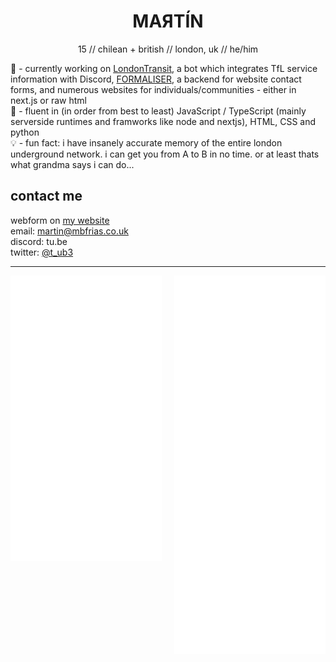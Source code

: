 <h1 align="center">MAЯTÍN</h1>

<p align="center">15 // chilean + british // london, uk // he/him</p>

🔭 - currently working on [LondonTransit](https://www.londontransit.org.uk/), a bot which integrates TfL service information with Discord, [FORMALISER](https://formaliser.net), a backend for website contact forms, and numerous websites for individuals/communities - either in next.js or raw html<br>
🧠 - fluent in (in order from best to least) JavaScript / TypeScript (mainly serverside runtimes and framworks like node and nextjs), HTML, CSS and python<br>
💡 - fun fact: i have insanely accurate memory of the entire london underground network. i can get you from A to B in no time. or at least thats what grandma says i can do...

## contact me

webform on [my website](https://marrtin.com)<br>
email: [martin@mbfrias.co.uk](mailto:martin@mbfrias.co.uk)<br>
discord: tu.be<br>
twitter: [@t_ub3](https://twitter.com/t_ub3)

***
<img src="./main.svg" align='left' width="48%"><img src="./music.svg" align='right' width="48%">


<!--
**t-ub3/t-ub3** is a ✨ _special_ ✨ repository because its `README.md` (this file) appears on your GitHub profile.

Here are some ideas to get you started:

- 🔭 I’m currently working on ...
- 🌱 I’m currently learning ...
- 👯 I’m looking to collaborate on ...
- 🤔 I’m looking for help with ...
- 💬 Ask me about ...
- 📫 How to reach me: ...
- 😄 Pronouns: ...
- ⚡ Fun fact: ...
-->
